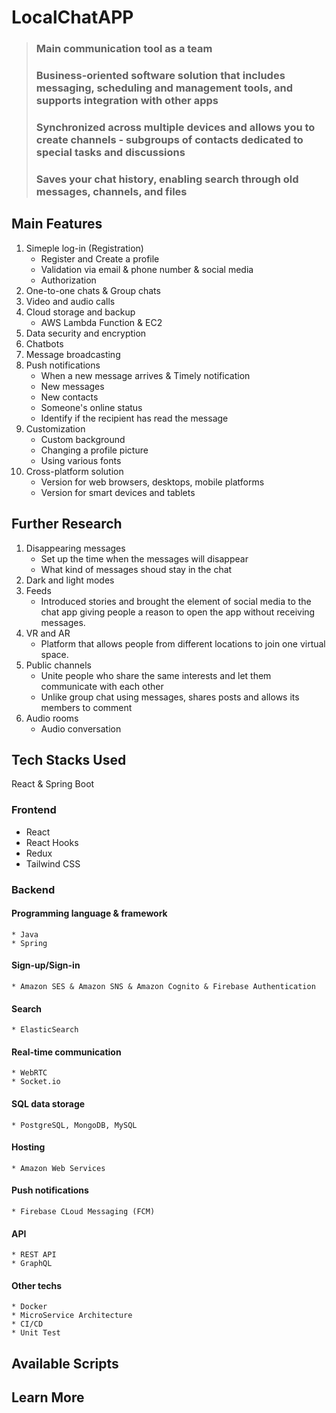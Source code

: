 # LocalChatAPP
>
> ### **Main communication tool as a team**
>
> ### **Business-oriented software solution that includes messaging, scheduling and management tools, and supports integration with other apps**
>
> ### **Synchronized across multiple devices and allows you to create channels - subgroups of contacts dedicated to special tasks and discussions**
>
> ### **Saves your chat history, enabling search through old messages, channels, and files**

## Main Features
1. Simeple log-in (Registration)
    * Register and Create a profile
    * Validation via email & phone number & social media
    * Authorization
2. One-to-one chats & Group chats
3. Video and audio calls
4. Cloud storage and backup
    * AWS Lambda Function & EC2
5. Data security and encryption  
6. Chatbots
7. Message broadcasting
8. Push notifications
    * When a new message arrives & Timely notification
    * New messages
    * New contacts
    * Someone's online status
    * Identify if the recipient has read the message
9. Customization
    * Custom background
    * Changing a profile picture
    * Using various fonts
10. Cross-platform solution
    * Version for web browsers, desktops, mobile platforms
    * Version for smart devices and tablets

## Further Research
1. Disappearing messages
    * Set up the time when the messages will disappear
    * What kind of messages shoud stay in the chat
2. Dark and light modes
3. Feeds
    * Introduced stories and brought the element of social media to the chat app giving people a reason to open the app without receiving messages. 
4. VR and AR
    * Platform that allows people from different locations to join one virtual space.
5. Public channels
    * Unite people who share the same interests and let them communicate with each other
    * Unlike group chat using messages, shares posts and allows its members to comment
6. Audio rooms
    * Audio conversation

## Tech Stacks Used

React &amp; Spring Boot

### Frontend

* React
* React Hooks
* Redux
* Tailwind CSS

### Backend

#### Programming language & framework
    * Java
    * Spring
#### Sign-up/Sign-in 
    * Amazon SES & Amazon SNS & Amazon Cognito & Firebase Authentication
#### Search 
    * ElasticSearch
#### Real-time communication
    * WebRTC
    * Socket.io
#### SQL data storage
    * PostgreSQL, MongoDB, MySQL
#### Hosting
    * Amazon Web Services
#### Push notifications
    * Firebase CLoud Messaging (FCM)
#### API
    * REST API
    * GraphQL
#### Other techs
    * Docker
    * MicroService Architecture
    * CI/CD
    * Unit Test
## Available Scripts

## Learn More
